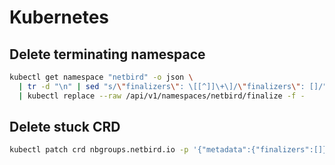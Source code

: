 # Kubernetes
## Delete terminating namespace
```sh
kubectl get namespace "netbird" -o json \
  | tr -d "\n" | sed "s/\"finalizers\": \[[^]]\+\]/\"finalizers\": []/" \
  | kubectl replace --raw /api/v1/namespaces/netbird/finalize -f -
```
## Delete stuck CRD
```sh
kubectl patch crd nbgroups.netbird.io -p '{"metadata":{"finalizers":[]}}' --type=merge
```